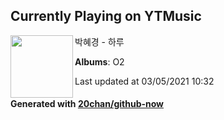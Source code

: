 ## Currently Playing on YTMusic

[<img align="left" width="100" src="https://lh3.googleusercontent.com/lc7y4G97yp0UKg2e5n71TItnWLjzjsWHSIxyfhKHRNxuLjYB5t7P59cYluzBoK0lrObT2pEnXI8qA6Te">](https://music.youtube.com/watch?v=K0wOfkXULOc)

박혜경 - 하루

**Albums**: O2

Last updated at 03/05/2021 10:32

#### Generated with [20chan/github-now](https://github.com/20chan/github-now)


<!--
**20chan/20chan** is a ✨ _special_ ✨ repository because its `README.md` (this file) appears on your GitHub profile.

Here are some ideas to get you started:

- 🔭 I’m currently working on ...
- 🌱 I’m currently learning ...
- 👯 I’m looking to collaborate on ...
- 🤔 I’m looking for help with ...
- 💬 Ask me about ...
- 📫 How to reach me: ...
- 😄 Pronouns: ...
- ⚡ Fun fact: ...
-->
